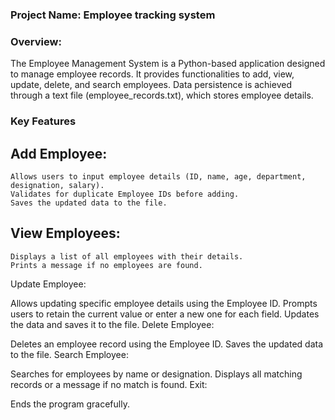 ### Project Name: Employee tracking system

### Overview:
The Employee Management System is a Python-based application designed to manage employee records. It provides functionalities to add, view, update, delete, and search employees. Data persistence is achieved through a text file (employee_records.txt), which stores employee details.


### Key Features

## Add Employee:
    Allows users to input employee details (ID, name, age, department, designation, salary).
    Validates for duplicate Employee IDs before adding.
    Saves the updated data to the file.
## View Employees:

    Displays a list of all employees with their details.
    Prints a message if no employees are found.
    
Update Employee:

Allows updating specific employee details using the Employee ID.
Prompts users to retain the current value or enter a new one for each field.
Updates the data and saves it to the file.
Delete Employee:

Deletes an employee record using the Employee ID.
Saves the updated data to the file.
Search Employee:

Searches for employees by name or designation.
Displays all matching records or a message if no match is found.
Exit:

Ends the program gracefully.
